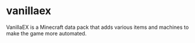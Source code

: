 # vanillaex
VanillaEX is a Minecraft data pack that adds various items and machines to make the game more automated.
